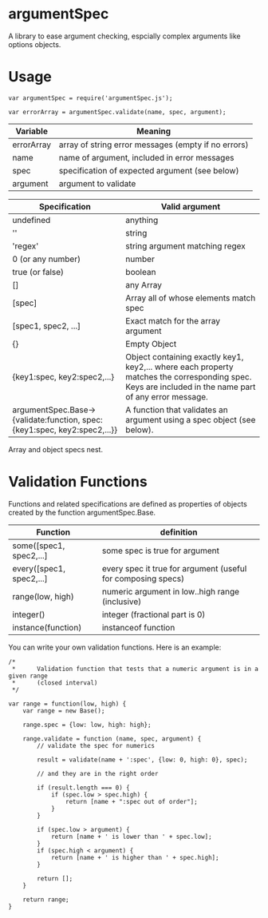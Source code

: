 argumentSpec
============

A library to ease argument checking, espcially complex arguments like options objects.

Usage
=====

    var argumentSpec = require('argumentSpec.js');

    var errorArray = argumentSpec.validate(name, spec, argument);

Variable| Meaning
---------|---------
errorArray|array of string error messages (empty if no errors)
name|name of argument, included in error messages
spec|specification of expected argument (see below)
argument|argument to validate

Specification|Valid argument
-----------|----------
undefined|anything
''|string
'regex'|string argument matching regex
0 (or any number)|number
true (or false)|boolean
[]|any Array
[spec]|Array all of whose elements match spec
[spec1, spec2, ...]|Exact match for the array argument
{}|Empty Object
{key1:spec, key2:spec2,...}| Object containing exactly key1, key2,... where each property matches the corresponding spec. Keys are included in the name part of any error message. 
argumentSpec.Base->{validate:function, spec:{key1:spec, key2:spec2,...}}| A function that validates an argument using a spec object (see below).

Array and object specs nest.

Validation Functions
=====================

Functions and related specifications are defined as properties of objects created by the function argumentSpec.Base. 

Function| definition
------------|---
some([spec1, spec2,...]|           some spec is true for argument
every([spec1, spec2,...]|          every spec it true for argument (useful for composing specs)
range(low, high)|          numeric argument in low..high range (inclusive)
integer()|        integer (fractional part is 0)
instance(function)|instanceof function

You can write your own validation functions.
Here is an example:

    /*
     *      Validation function that tests that a numeric argument is in a given range 
     *      (closed interval)
     */

    var range = function(low, high) {
        var range = new Base();

        range.spec = {low: low, high: high};

        range.validate = function (name, spec, argument) {
            // validate the spec for numerics
            
            result = validate(name + ':spec', {low: 0, high: 0}, spec);  
            
            // and they are in the right order
            
            if (result.length === 0) {
                if (spec.low > spec.high) {
                    return [name + ":spec out of order"];
                }
            }

            if (spec.low > argument) {
                return [name + ' is lower than ' + spec.low];
            }
            if (spec.high < argument) {
                return [name + ' is higher than ' + spec.high];
            }
            
            return [];
        }

        return range;
    }

            




